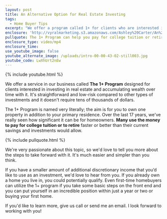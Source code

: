 ```yaml
---
layout: post
title: An Alternative Option for Real Estate Investing
tags:
  - Home Buyer Tips
excerpt: "We offer a program called 1+ for clients who are interested in investing in real estate but don't have the funds to buy a whole house as an investment."
enclosure: 'http://vyralmarketing.s3.amazonaws.com/Ashley%20Carter/An%20Alternative%20Option%20for%20Real%20Estate%20Investing.mp4'
pullquote: The 1+ Program can help you pay for college tuition or retirement.
enclosure_type: video/mp4
enclosure_time:
use_youtube_image: false
youtube_alternate_image: /uploads/intro-00-00-43-02-still003.jpg
youtube_code: LwXhUrt2nEw
---
```



{% include youtube.html %}

We offer a service in our business called **The 1+ Program** designed for clients interested in investing in real estate and accumulating wealth over time with it. It's straightforward and low-risk compared to other types of investments and it doesn't require tens of thousands of dollars.

The 1+ Program is named very literally; the aim is for you to own one property in addition to your primary residence. Over the last 17 years, we've really seen how significant it can be for homeowners. **Many use the money to pay for college tuition or to retire** faster or better than their current savings and investments would allow.

{% include pullquote.html %}

We're very passionate about this topic, so we'd love to tell you more about the steps to take forward with it. It's much easier and simpler than you think.

If you have a smaller amount of additional discretionary income that you’d like to use as an investment, we'd love to hear from you. If you already own a home you live in, you could potentially qualify. Even first-time homebuyers can utilize the 1+ program if you take some basic steps on the front end and you can put yourself in an incredible position within just a year or two or buying your first home.

If you'd like to learn more, give us call or send me an email. I look forward to working with you!